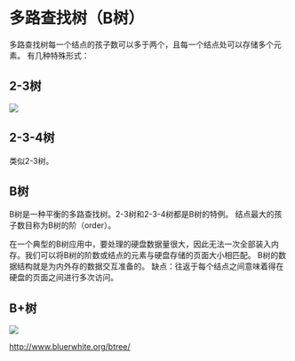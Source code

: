 # 多路查找树（B树）
多路查找树每一个结点的孩子数可以多于两个，且每一个结点处可以存储多个元素。
有几种特殊形式：
## 2-3树
![](http://opkk27k9n.bkt.clouddn.com/17-7-29/69516453.jpg)
## 2-3-4树
类似2-3树。
## B树
B树是一种平衡的多路查找树。2-3树和2-3-4树都是B树的特例。
结点最大的孩子数目称为B树的阶（order）。

在一个典型的B树应用中，要处理的硬盘数据量很大，因此无法一次全部装入内存。我们可以将B树的阶数或结点的元素与硬盘存储的页面大小相匹配。
B树的数据结构就是为内外存的数据交互准备的。
缺点：往返于每个结点之间意味着得在硬盘的页面之间进行多次访问。
## B+树 
![](http://opkk27k9n.bkt.clouddn.com/17-7-30/73058853.jpg)

http://www.bluerwhite.org/btree/